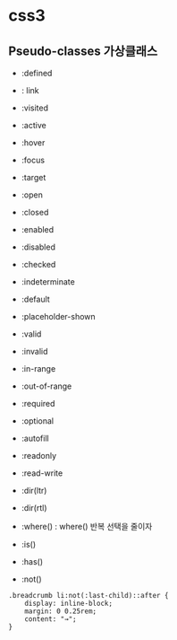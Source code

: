 # css3
## Pseudo-classes 가상클래스 

- :defined
- : link
- :visited
- :active
- :hover
- :focus
- :target
- :open 
- :closed
- :enabled 
- :disabled
- :checked
- :indeterminate
- :default
- :placeholder-shown
- :valid
- :invalid
- :in-range
- :out-of-range
- :required
- :optional
- :autofill
- :readonly
- :read-write
- :dir(ltr)
- :dir(rtl)

- :where() : where() 반복 선택을 줄이자
- :is() 
- :has()
- :not()
```
.breadcrumb li:not(:last-child)::after {
    display: inline-block;
    margin: 0 0.25rem;
    content: "→";
}

```

